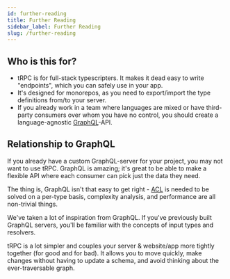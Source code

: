 ```yaml
---
id: further-reading
title: Further Reading
sidebar_label: Further Reading
slug: /further-reading
---
```


## Who is this for?

- tRPC is for full-stack typescripters. It makes it dead easy to write "endpoints", which you can safely use in your app.
- It's designed for monorepos, as you need to export/import the type definitions from/to your server.
- If you already work in a team where languages are mixed or have third-party consumers over whom you have no control, you should create a language-agnostic [GraphQL](https://graphql.org/)-API.

## Relationship to GraphQL

If you already have a custom GraphQL-server for your project, you may not want to use tRPC. GraphQL is amazing; it's great to be able to make a flexible API where each consumer can pick just the data they need.

The thing is, GraphQL isn't that easy to get right - [ACL](https://en.wikipedia.org/wiki/Access-control_list) is needed to be solved on a per-type basis, complexity analysis, and performance are all non-trivial things.

We've taken a lot of inspiration from GraphQL. If you've previously built GraphQL servers, you'll be familiar with the concepts of input types and resolvers.

tRPC is a lot simpler and couples your server & website/app more tightly together (for good and for bad). It allows you to move quickly, make changes without having to update a schema, and avoid thinking about the ever-traversable graph.

<!---

## Differences to [Blitz.js](https://blitzjs.com/)

> I've gotten asked several times about differences with Blitz.js and started outlining some differences [on Twitter](https://twitter.com/alexdotjs/status/1436654002477969411). If you think the below comparison is wrong in any way, please don't hesitate to reach&nbsp;out.
> &mdash; [Alex&nbsp;/&nbsp;KATT](https://twitter.com/alexdotjs)

The philosophy of the _"Zero-API data layer"_ is the main common denominator in tRPC & Blitz.

Blitz is a full-stack framework & achieves this by maintaining a fork of Next.js and adding it into core - resulting in a more integrated developer experience. tRPC is a set of libraries that mainly focuses on the API-layer that can be used with any app or framework, resulting in no framework lock-in of React or Blitz's fork of Next.js.

### Benefits with tRPC

- Easy HTTP caching of queries as requests are made with `GET` rather than `POST` _(Blitz is planning on adding support for this too)_
- Query batching out-of-the-box
- Works great with React Native
- Well-tested & production-ready
- Not tied to React or Blitz's fork of Next.js
- Can be added to existing brownfield projects and adopted incrementally, regardless of stack
- WebSockets transport
- Subscription support
- Zero-conf SSR with `ssr: true` in `_app.tsx` does a prepass of all `useQuery` on the server
- Configurable data flow between client/server with links
- Single API-endpoint which reduces amounts of cold starts in serverless environments

### Benefits with Blitz.js

- Data layer integrated with the Next.js runtime, resulting in a more integrated experience
- Automatic integration with Blitz's auth
- Since you import server functions directly to the frontend, you can do things like CMD+click a function to jump to definition

### Potential Collaboration between Blitz and tRPC

Toward the end of 2021, Blitz creator Brandon Bayer announced a major pivot to a [framework agnostic toolkit](https://github.com/blitz-js/blitz/discussions/3075). This lead to a proposal from Alex on [ways for Blitz and tRPC to collaborate](https://github.com/blitz-js/blitz/discussions/3075#discussioncomment-1840918). Discussions around a potential integration with tRPC for the next iteration of Blitz has continued in [[RFC] New Blitz Toolkit Standalone Zero API Data Layer](https://github.com/blitz-js/blitz/discussions/3083).

-->

